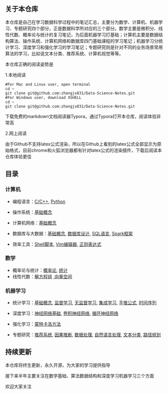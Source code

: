 ## 关于本仓库

本仓库是自己在学习数据科学过程中的笔记汇总，主要分为数学、计算机、机器学习、专题研究四个部分，正是数据科学所对应的三个部分。数学主要是微积分、线性代数、概率论与统计的复习笔记，为后面机器学习打基础；计算机主要是数据结构算法、操作系统、计算机网络和数据库四门基础课程的学习笔记；机器学习分统计学习、深度学习和强化学习的学习笔记；专题研究则是针对不同的业务场景常用算法的学习，比如说文本分类、推荐系统、计算机视觉等等。

本仓库正确的阅读姿势是

1.本地阅读

```shell
#For Mac and Linux user, open terminal
cd ~
git clone git@github.com:zhangjx831/Data-Science-Notes.git
#For Windows user, download XSHELL
cd ~
git clone git@github.com:zhangjx831/Data-Science-Notes.git
```

下载免费的markdown文档阅读器Typora，通过Typora打开本仓库，阅读体验非常高

2.网上阅读

由于Github不支持latex公式渲染，所以在Github上看到的latex公式全部显示为原始格式，目前chrome和火狐浏览器都有针对latex公式的渲染插件，下载后阅读本仓库体验更佳

## 目录

### 计算机

- 编程语言：[C/C++](https://github.com/zhangjx831/Data-Science-Notes/blob/master/%E8%AE%A1%E7%AE%97%E6%9C%BA/%E7%BC%96%E7%A8%8B%E8%AF%AD%E8%A8%80/C%E4%B8%8EC%2B%2B.md), [Python](https://github.com/zhangjx831/Data-Science-Notes/blob/master/%E8%AE%A1%E7%AE%97%E6%9C%BA/%E7%BC%96%E7%A8%8B%E8%AF%AD%E8%A8%80/Python.md)

- 操作系统：[基础概念](https://github.com/zhangjx831/Data-Science-Notes/blob/master/%E8%AE%A1%E7%AE%97%E6%9C%BA/%E6%93%8D%E4%BD%9C%E7%B3%BB%E7%BB%9F/intro.md)
- 计算机网络：[基础概念](https://github.com/zhangjx831/Data-Science-Notes/blob/master/%E8%AE%A1%E7%AE%97%E6%9C%BA/%E8%AE%A1%E7%AE%97%E6%9C%BA%E7%BD%91%E7%BB%9C/%E5%9F%BA%E7%A1%80.md)

- 数据库与大数据：[基础概念](https://github.com/zhangjx831/Notes/blob/master/%E8%AE%A1%E7%AE%97%E6%9C%BA/%E6%95%B0%E6%8D%AE%E5%BA%93/%E5%9F%BA%E7%A1%80%E6%A6%82%E5%BF%B5.md), [数据库设计](https://github.com/zhangjx831/Notes/blob/master/%E8%AE%A1%E7%AE%97%E6%9C%BA/%E6%95%B0%E6%8D%AE%E5%BA%93/%E6%95%B0%E6%8D%AE%E5%BA%93%E8%AE%BE%E8%AE%A1.md), [SQL语言](https://github.com/zhangjx831/Notes/blob/master/%E8%AE%A1%E7%AE%97%E6%9C%BA/%E6%95%B0%E6%8D%AE%E5%BA%93/SQL%E8%AF%AD%E8%A8%80.md), [Spark框架](https://github.com/zhangjx831/Data-Science-Notes/blob/master/%E8%AE%A1%E7%AE%97%E6%9C%BA/%E6%95%B0%E6%8D%AE%E5%BA%93%E4%B8%8E%E5%A4%A7%E6%95%B0%E6%8D%AE/Spark.md)

- 效率工具：[Shell脚本](https://github.com/zhangjx831/Notes/blob/master/%E8%AE%A1%E7%AE%97%E6%9C%BA/%E6%95%88%E7%8E%87%E5%B7%A5%E5%85%B7/Shell%E8%84%9A%E6%9C%AC.md), [Vim编辑器](https://github.com/zhangjx831/Notes/blob/master/%E8%AE%A1%E7%AE%97%E6%9C%BA/%E6%95%88%E7%8E%87%E5%B7%A5%E5%85%B7/Vim%E7%BC%96%E8%BE%91%E5%99%A8.md), [正则表达式](https://github.com/zhangjx831/Data-Science-Notes/blob/master/%E8%AE%A1%E7%AE%97%E6%9C%BA/%E6%95%88%E7%8E%87%E5%B7%A5%E5%85%B7/%E6%AD%A3%E5%88%99%E8%A1%A8%E8%BE%BE%E5%BC%8F.md)

### 数学

- 概率论与统计：[概率论](https://github.com/zhangjx831/Data-Science-Notes/blob/master/%E6%95%B0%E5%AD%A6/%E6%A6%82%E7%8E%87%E8%AE%BA%E4%B8%8E%E7%BB%9F%E8%AE%A1/Probs.md), [统计](https://github.com/zhangjx831/Data-Science-Notes/blob/master/%E6%95%B0%E5%AD%A6/%E6%A6%82%E7%8E%87%E8%AE%BA%E4%B8%8E%E7%BB%9F%E8%AE%A1/Stats.md)
- 线性代数：[解方程组](https://github.com/zhangjx831/Data-Science-Notes/blob/master/%E6%95%B0%E5%AD%A6/%E7%BA%BF%E6%80%A7%E4%BB%A3%E6%95%B0/%E8%A7%A3%E6%96%B9%E7%A8%8B%E7%BB%84.md) ,[向量空间](https://github.com/zhangjx831/Data-Science-Notes/blob/master/%E6%95%B0%E5%AD%A6/%E7%BA%BF%E6%80%A7%E4%BB%A3%E6%95%B0/%E5%90%91%E9%87%8F%E7%A9%BA%E9%97%B4.md)

### 机器学习

- 统计学习：[基础概念](https://github.com/zhangjx831/Notes/blob/master/%E6%9C%BA%E5%99%A8%E5%AD%A6%E4%B9%A0/%E7%BB%9F%E8%AE%A1%E5%AD%A6%E4%B9%A0/%E5%9F%BA%E7%A1%80%E6%A6%82%E5%BF%B5.md), [监督学习](https://github.com/zhangjx831/Data-Science-Notes/blob/master/%E6%9C%BA%E5%99%A8%E5%AD%A6%E4%B9%A0/%E7%BB%9F%E8%AE%A1%E5%AD%A6%E4%B9%A0/%E7%9B%91%E7%9D%A3%E5%AD%A6%E4%B9%A0.md), [无监督学习](https://github.com/zhangjx831/Data-Science-Notes/blob/master/%E6%9C%BA%E5%99%A8%E5%AD%A6%E4%B9%A0/%E7%BB%9F%E8%AE%A1%E5%AD%A6%E4%B9%A0/%E6%97%A0%E7%9B%91%E7%9D%A3%E5%AD%A6%E4%B9%A0.md), [集成学习](https://github.com/zhangjx831/Data-Science-Notes/blob/master/%E6%9C%BA%E5%99%A8%E5%AD%A6%E4%B9%A0/%E7%BB%9F%E8%AE%A1%E5%AD%A6%E4%B9%A0/%E9%9B%86%E6%88%90%E5%AD%A6%E4%B9%A0.md), [手推公式](https://github.com/zhangjx831/Data-Science-Notes/blob/master/%E6%9C%BA%E5%99%A8%E5%AD%A6%E4%B9%A0/%E7%BB%9F%E8%AE%A1%E5%AD%A6%E4%B9%A0/%E6%89%8B%E6%8E%A8%E5%85%AC%E5%BC%8F.md), [时间序列](https://github.com/zhangjx831/Data-Science-Notes/blob/master/%E6%9C%BA%E5%99%A8%E5%AD%A6%E4%B9%A0/%E7%BB%9F%E8%AE%A1%E5%AD%A6%E4%B9%A0/%E6%97%B6%E9%97%B4%E5%BA%8F%E5%88%97.md)

- 深度学习：[神经网络基础](https://github.com/zhangjx831/Data-Science-Notes/blob/master/%E6%9C%BA%E5%99%A8%E5%AD%A6%E4%B9%A0/%E6%B7%B1%E5%BA%A6%E5%AD%A6%E4%B9%A0/DNN.md), [卷积神经网络](https://github.com/zhangjx831/Data-Science-Notes/blob/master/%E6%9C%BA%E5%99%A8%E5%AD%A6%E4%B9%A0/%E6%B7%B1%E5%BA%A6%E5%AD%A6%E4%B9%A0/CNN.md), [循环神经网络](https://github.com/zhangjx831/Data-Science-Notes/blob/master/%E6%9C%BA%E5%99%A8%E5%AD%A6%E4%B9%A0/%E6%B7%B1%E5%BA%A6%E5%AD%A6%E4%B9%A0/RNN.md)

- 强化学习：[蒙特卡洛方法](https://github.com/zhangjx831/Notes/blob/master/%E6%9C%BA%E5%99%A8%E5%AD%A6%E4%B9%A0/%E5%BC%BA%E5%8C%96%E5%AD%A6%E4%B9%A0/%E8%92%99%E7%89%B9%E5%8D%A1%E6%B4%9B%E6%96%B9%E6%B3%95.md)

- 专题研究：[推荐系统](https://github.com/zhangjx831/Data-Science-Notes/blob/master/%E4%B8%93%E9%A2%98%E5%AD%A6%E4%B9%A0/%E6%8E%A8%E8%8D%90%E7%B3%BB%E7%BB%9F.md), [因果推断](https://github.com/zhangjx831/Data-Science-Notes/blob/master/%E4%B8%93%E9%A2%98%E5%AD%A6%E4%B9%A0/%E5%9B%A0%E6%9E%9C%E6%A3%80%E9%AA%8C.md), [数据处理](https://github.com/zhangjx831/Data-Science-Notes/blob/master/%E4%B8%93%E9%A2%98%E5%AD%A6%E4%B9%A0/%E6%95%B0%E6%8D%AE%E5%A4%84%E7%90%86.md), [自然语言处理](https://github.com/zhangjx831/Data-Science-Notes/blob/master/%E4%B8%93%E9%A2%98%E5%AD%A6%E4%B9%A0/%E8%87%AA%E7%84%B6%E8%AF%AD%E8%A8%80%E5%A4%84%E7%90%86.md), [文本分类](https://github.com/zhangjx831/Data-Science-Notes/blob/master/%E4%B8%93%E9%A2%98%E5%AD%A6%E4%B9%A0/%E6%96%87%E6%9C%AC%E5%88%86%E7%B1%BB.md), [路径规划](https://github.com/zhangjx831/Data-Science-Notes/blob/master/%E4%B8%93%E9%A2%98%E5%AD%A6%E4%B9%A0/%E8%B7%AF%E5%BE%84%E8%A7%84%E5%88%92.md)

## 持续更新

本仓库将终生更新，永久开源，为大家的学习提供指导

接下来半年主要关注在数学基础、算法数据结构和深度学习机器学习三个方面

欢迎大家关注